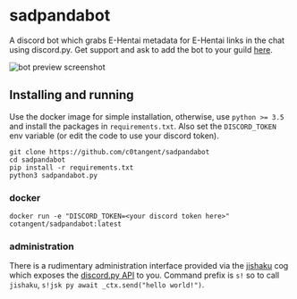 # sadpandabot

A discord bot which grabs E-Hentai metadata for E-Hentai links in the chat using discord.py. Get support and ask to add the bot to your guild [here](https://discord.gg/SWpwrtC).

![bot preview screenshot](https://cloud.githubusercontent.com/assets/28670199/26400135/273b5526-40b2-11e7-9f8f-1254e4fde31d.png)

## Installing and running

Use the docker image for simple installation, otherwise, use `python >= 3.5` and install the packages in `requirements.txt`. Also set the `DISCORD_TOKEN` env variable (or edit the code to use your discord token).

```
git clone https://github.com/c0tangent/sadpandabot
cd sadpandabot
pip install -r requirements.txt
python3 sadpandabot.py
```

### docker

```
docker run -e "DISCORD_TOKEN=<your discord token here>" cotangent/sadpandabot:latest
```

### administration

There is a rudimentary administration interface provided via the [jishaku](https://github.com/Gorialis/jishaku) cog which exposes the [discord.py API](https://discordpy.readthedocs.io/en/rewrite/) to you. Command prefix is `s!` so to call `jishaku`, `s!jsk py await _ctx.send("hello world!")`.
